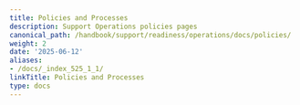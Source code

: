 ```yaml
---
title: Policies and Processes
description: Support Operations policies pages
canonical_path: /handbook/support/readiness/operations/docs/policies/
weight: 2
date: '2025-06-12'
aliases:
- /docs/_index_525_1_1/
linkTitle: Policies and Processes
type: docs
---
```


